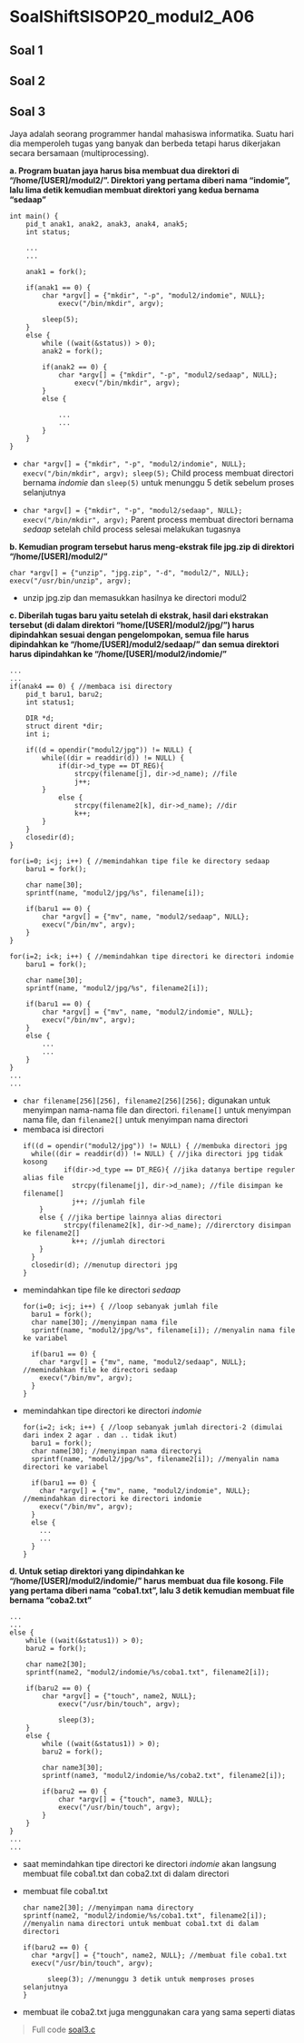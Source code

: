 # SoalShiftSISOP20_modul2_A06

## Soal 1

## Soal 2

## Soal 3
Jaya  adalah  seorang  programmer  handal  mahasiswa  informatika.  Suatu  hari  dia memperoleh tugas yang banyak dan berbeda tetapi harus dikerjakan secara bersamaan (multiprocessing).

**a. Program buatan jaya harus bisa membuat dua direktori di “/home/[USER]/modul2/”. Direktori yang pertama diberi nama “indomie”, lalu lima detik kemudian membuat direktori yang kedua bernama “sedaap”**

```
int main() {
	pid_t anak1, anak2, anak3, anak4, anak5;
	int status;
	
	...
	...
	
	anak1 = fork();
	
	if(anak1 == 0) {
		char *argv[] = {"mkdir", "-p", "modul2/indomie", NULL};
	    	execv("/bin/mkdir", argv);
    	
    	sleep(5);
	}
	else {
		while ((wait(&status)) > 0);
		anak2 = fork();
		
		if(anak2 == 0) {
			char *argv[] = {"mkdir", "-p", "modul2/sedaap", NULL};
	    		execv("/bin/mkdir", argv);
		}
		else {
			
			...
			...
		}
	}
}
```

- ``` char *argv[] = {"mkdir", "-p", "modul2/indomie", NULL}; execv("/bin/mkdir", argv); sleep(5); ```
Child process membuat directori bernama _indomie_ dan ``` sleep(5) ``` untuk menunggu 5 detik sebelum proses selanjutnya

- ``` char *argv[] = {"mkdir", "-p", "modul2/sedaap", NULL}; execv("/bin/mkdir", argv); ```
Parent process membuat directori bernama _sedaap_ setelah child process selesai melakukan tugasnya

**b. Kemudian program tersebut harus meng-ekstrak file jpg.zip di direktori “/home/[USER]/modul2/”** 

```
char *argv[] = {"unzip", "jpg.zip", "-d", "modul2/", NULL};
execv("/usr/bin/unzip", argv);
```

- unzip jpg.zip dan memasukkan hasilnya ke directori modul2

**c. Diberilah tugas baru yaitu setelah di ekstrak, hasil dari ekstrakan tersebut (di dalam direktori “home/[USER]/modul2/jpg/”) harus dipindahkan sesuai dengan pengelompokan, semua file harus dipindahkan ke “/home/[USER]/modul2/sedaap/” dan semua direktori harus dipindahkan ke “/home/[USER]/modul2/indomie/”**

```
...
...
if(anak4 == 0) { //membaca isi directory
	pid_t baru1, baru2;
	int status1;
					
	DIR *d;
	struct dirent *dir;
	int i;
					
	if((d = opendir("modul2/jpg")) != NULL) {
		while((dir = readdir(d)) != NULL) {
        	if(dir->d_type == DT_REG){
		       	strcpy(filename[j], dir->d_name); //file
		       	j++;
		}
	        else {
	        	strcpy(filename2[k], dir->d_name); //dir
	        	k++;
		}
	}
	closedir(d);
}
					
for(i=0; i<j; i++) { //memindahkan tipe file ke directory sedaap
	baru1 = fork();
						
	char name[30];
	sprintf(name, "modul2/jpg/%s", filename[i]);
						
	if(baru1 == 0) {
		char *argv[] = {"mv", name, "modul2/sedaap", NULL};
		execv("/bin/mv", argv);
	}
}
					
for(i=2; i<k; i++) { //memindahkan tipe directori ke directori indomie
	baru1 = fork();
						
	char name[30];
	sprintf(name, "modul2/jpg/%s", filename2[i]);
						
	if(baru1 == 0) {
		char *argv[] = {"mv", name, "modul2/indomie", NULL};
		execv("/bin/mv", argv);
	}
	else {
		...
		...
	}
}
...
...
```

- ``` char filename[256][256], filename2[256][256]; ``` digunakan untuk menyimpan nama-nama file dan directori. ``` filename[] ``` untuk menyimpan nama file, dan ``` filename2[] ``` untuk menyimpan nama directori
- membaca isi directori
  ```
  if((d = opendir("modul2/jpg")) != NULL) { //membuka directori jpg
    while((dir = readdir(d)) != NULL) { //jika directori jpg tidak kosong
            if(dir->d_type == DT_REG){ //jika datanya bertipe reguler alias file
              strcpy(filename[j], dir->d_name); //file disimpan ke filename[]
              j++; //jumlah file
      }
      else { //jika bertipe lainnya alias directori
            strcpy(filename2[k], dir->d_name); //direrctory disimpan ke filename2[]
              k++; //jumlah directori
      }
    }
    closedir(d); //menutup directori jpg
  }
  ```
- memindahkan tipe file ke directori _sedaap_
  ```
  for(i=0; i<j; i++) { //loop sebanyak jumlah file
    baru1 = fork();
    char name[30]; //menyimpan nama file
    sprintf(name, "modul2/jpg/%s", filename[i]); //menyalin nama file ke variabel

    if(baru1 == 0) {
      char *argv[] = {"mv", name, "modul2/sedaap", NULL}; //memindahkan file ke directori sedaap
      execv("/bin/mv", argv);
    }
  }
  ```
- memindahkan tipe directori ke directori _indomie_
  ```
  for(i=2; i<k; i++) { //loop sebanyak jumlah directori-2 (dimulai dari index 2 agar . dan .. tidak ikut)	
    baru1 = fork();
    char name[30]; //menyimpan nama directoryi
    sprintf(name, "modul2/jpg/%s", filename2[i]); //menyalin nama directori ke variabel

    if(baru1 == 0) {
      char *argv[] = {"mv", name, "modul2/indomie", NULL}; //memindahkan directori ke directori indomie
      execv("/bin/mv", argv);
    }
    else {
      ...
      ...
    }
  }
  ```

**d. Untuk setiap direktori yang dipindahkan ke “/home/[USER]/modul2/indomie/” harus membuat dua file kosong. File yang pertama diberi nama “coba1.txt”, lalu 3 detik kemudian membuat file bernama “coba2.txt”**

```
...
...
else {
	while ((wait(&status1)) > 0);
	baru2 = fork();
				
	char name2[30];
	sprintf(name2, "modul2/indomie/%s/coba1.txt", filename2[i]);
							
	if(baru2 == 0) {
		char *argv[] = {"touch", name2, NULL};
    		execv("/usr/bin/touch", argv);
    				
    		sleep(3);
	}
	else {
		while ((wait(&status1)) > 0);
		baru2 = fork();
								
		char name3[30];
		sprintf(name3, "modul2/indomie/%s/coba2.txt", filename2[i]);
								
		if(baru2 == 0) {
			char *argv[] = {"touch", name3, NULL};
			execv("/usr/bin/touch", argv);
		}
	}
}
...
...
```

- saat memindahkan tipe directori ke directori _indomie_ akan langsung membuat file coba1.txt dan coba2.txt di dalam directori
- membuat file coba1.txt
  ```
  char name2[30]; //menyimpan nama directory
  sprintf(name2, "modul2/indomie/%s/coba1.txt", filename2[i]); //menyalin nama directori untuk membuat coba1.txt di dalam directori

  if(baru2 == 0) {
    char *argv[] = {"touch", name2, NULL}; //membuat file coba1.txt
    execv("/usr/bin/touch", argv);

        sleep(3); //menunggu 3 detik untuk memproses proses selanjutnya
  }
  ```

- membuat ile coba2.txt juga menggunakan cara yang sama seperti diatas

> Full code [soal3.c](https://github.com/redruby1/SoalShiftSISOP20_modul2_A06/blob/master/soal3/soal3.c)
